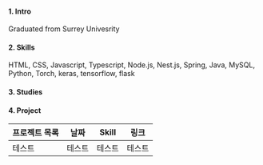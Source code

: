 #### 1. Intro
Graduated from Surrey Univesrity
#### 2. Skills
HTML, CSS, Javascript, Typescript, Node.js, Nest.js, Spring, Java, MySQL, Python, Torch, keras, tensorflow, flask

#### 3. Studies



#### 4. Project
|프로젝트 목록 |     날짜    |   Skill   |   링크   |
|----------|-------------|-----------|---------|
|  테스트    |    테스트     |    테스트  |  테스트   |
